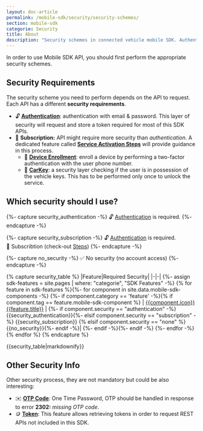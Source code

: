 ```yaml
---
layout: doc-article
permalink: /mobile-sdk/security/security-schemes/
section: mobile-sdk
categorie: Security
title: About
description: "Security schemes in connected vehicle mobile SDK. Authentication, enrollment, OTP."
---
```



In order to use Mobile SDK API, you should first perform the appropriate security schemes.


## Security Requirements

The security scheme you need to perform depends on the API to request. Each API has a different **security requirements**.

- 🔓 **[Authentication]({{site.baseurl}}/mobile-sdk/security/authentication/#article)**: authentication with email & password. This layer of security will request and store a token required for most of this SDK APIs.
- 📑 **Subscription:** API might require more security than *authentication*. A dedicated feature called [**Service Activation Steps**]({{site.baseurl}}/mobile-sdk/security/service-activation-steps/#article) will provide guidance in this process.
  - 📱 **[Device Enrollment]({{site.baseurl}}/mobile-sdk/security/device-enrollment/#article)**: enroll a device by performing a two-factor authentication with the user phone number.
  - 🔑 **[CarKey]({{site.baseurl}}/mobile-sdk/security/carkey/#article)**: a security layer checking if the user is in possession of the vehicle keys. This has to be performed only once to unlock the service.

## Which security should I use?

{%- capture security_authentication -%}
🔓 [Authentication]({{site.baseurl}}/mobile-sdk/security/authentication/#article) is required.
{%- endcapture -%}

{%- capture security_subscription -%}
🔓 [Authentication]({{site.baseurl}}/mobile-sdk/security/authentication/#article) is required. <br> 📑 Subscribtion (check-out [Steps]({{site.baseurl}}/mobile-sdk/security/service-activation-steps/#article))
{%- endcapture -%}

{%- capture no_security -%}
✅ No security (no account access)
{%- endcapture -%} 

{% capture security_table %}
|Feature|Required Security|
|-|-|
{%- assign sdk-features = site.pages | where: "categorie", "SDK Features" -%}
{% for feature in sdk-features %}{%- for component in site.data.mobile-sdk-components -%}
{%- if component.category == 'feature' -%}{% if component.tag == feature.mobile-sdk-component %}
| [{{component.icon}} {{feature.title}}]({{site.baseurl}}{{feature.permalink}}#article) | {%- if component.security == "authentication" -%}{{security_authentication}}{%- elsif component.security == "subscription" -%} {{security_subscription}} {% elsif component.security == "none" %}{{no_security}}{%- endif -%}|
{%- endif -%}{%- endif -%}
{%- endfor -%}
{% endfor %}
{% endcapture %}

<div class="centered-table">
{{security_table|markdownify}}
</div>

## Other Security Info

Other security process, they are not mandatory but could be also interesting:
- ✉️ **[OTP Code]({{site.baseurl}}/mobile-sdk/security/otp/#article)**: One Time Password, OTP should be handled in response to error **2302:** *missing OTP code*.
- 🪙 **[Token]({{site.baseurl}}/mobile-sdk/security/token/#article)**: This feature allows retrieving tokens in order to request REST APIs not included in this SDK.